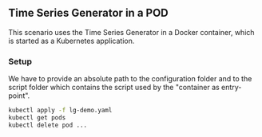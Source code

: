 ## Time Series Generator in a POD
This scenario uses the Time Series Generator in a Docker container, which is started
as a Kubernetes application.

### Setup
We have to provide an absolute path to the configuration folder and to the script folder 
which contains the script used by the "container as entry-point".
 
```bash 
kubectl apply -f lg-demo.yaml
kubectl get pods 
kubectl delete pod ...
``` 

